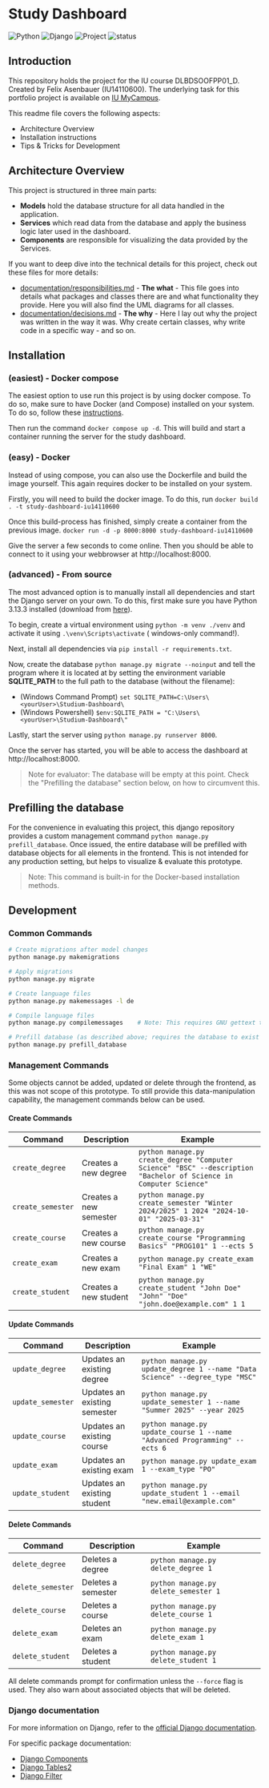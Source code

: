# Study Dashboard

![Python](https://img.shields.io/badge/python-3.13.3-blue.svg)
![Django](https://img.shields.io/badge/django-5.2.3-green.svg)
![Project](https://img.shields.io/badge/Portfolio_Project_for-DLBDSOOFPP01__D-blue)
![status](https://img.shields.io/badge/100%25-awesome-green)

## Introduction

This repository holds the project for the IU course DLBDSOOFPP01_D. Created by Felix Asenbauer (IU14110600).
The underlying task for this portfolio project is available
on [IU MyCampus](https://mycampus-classic.iu.org/mod/resource/view.php?id=230979).

This readme file covers the following aspects:

- Architecture Overview
- Installation instructions
- Tips & Tricks for Development

## Architecture Overview

This project is structured in three main parts:

- **Models** hold the database structure for all data handled in the application.
- **Services** which read data from the database and apply the business logic later used in the dashboard.
- **Components** are responsible for visualizing the data provided by the Services.

If you want to deep dive into the technical details for this project, check out these files for more details:

- [documentation/responsibilities.md](./documentation/responsibilities.md) - **The what** - This file goes into details what packages
  and classes there are and what functionality they provide. Here you will also find the UML diagrams for all classes.
- [documentation/decisions.md](./documentation/decisions.md) - **The why** - Here I lay out why the project was written in the way it was. Why create certain classes, why write code in a specific way - and so on.  

## Installation

### (easiest) - Docker compose

The easiest option to use run this project is by using docker compose.
To do so, make sure to have Docker (and Compose) installed on your system. To do so, follow
these [instructions](https://docs.docker.com/get-started/get-docker/).

Then run the command `docker compose up -d`.
This will build and start a container running the server for the study dashboard.

### (easy) - Docker

Instead of using compose, you can also use the Dockerfile and build the image yourself. This again requires docker to be
installed on your system.

Firstly, you will need to build the docker image. To do this, run `docker build . -t study-dashboard-iu14110600`

Once this build-process has finished, simply create a container from the previous image.
`docker run -d -p 8000:8000 study-dashboard-iu14110600`

Give the server a few seconds to come online. Then you should be able to connect to it using your webbrowser
at http://localhost:8000.

### (advanced) - From source

The most advanced option is to manually install all dependencies and start the Django server on your own.
To do this, first make sure you have Python 3.13.3 installed (download from [here](https://www.python.org/downloads/)).

To begin, create a virtual environment using `python -m venv ./venv` and activate it using `.\venv\Scripts\activate` (
windows-only command!).

Next, install all dependencies via `pip install -r requirements.txt`.

Now, create the database `python manage.py migrate --noinput` and tell the program where it is located at by setting
the environment variable **SQLITE_PATH** to the full path to the database (without the filename):

- (Windows Command Prompt) `set SQLITE_PATH=C:\Users\<yourUser>\Studium-Dashboard\`
- (Windows Powershell) `$env:SQLITE_PATH = "C:\Users\<yourUser>\Studium-Dashboard\"`

Lastly, start the server using `python manage.py runserver 8000`.

Once the server has started, you will be able to access the dashboard at http://localhost:8000.

> Note for evaluator: The database will be empty at this point. Check the "Prefilling the database" section below, on
> how to circumvent this.

## Prefilling the database

For the convenience in evaluating this project, this django repository provides a custom management command
`python manage.py prefill_database`.
Once issued, the entire database will be prefilled with database objects for all elements in the frontend. This is not
intended for any production setting, but helps to visualize & evaluate this prototype.

> Note: This command is built-in for the Docker-based installation methods.

## Development

### Common Commands

```bash
# Create migrations after model changes
python manage.py makemigrations

# Apply migrations
python manage.py migrate

# Create language files
python manage.py makemessages -l de

# Compile language files
python manage.py compilemessages    # Note: This requires GNU gettext tools installed

# Prefill database (as described above; requires the database to exist and be fully migrated)
python manage.py prefill_database
```

### Management Commands

Some objects cannot be added, updated or delete through the frontend, as this was not scope of this prototype.
To still provide this data-manipulation capability, the management commands below can be used.

#### Create Commands

| Command           | Description            | Example                                                                                                           |
|-------------------|------------------------|-------------------------------------------------------------------------------------------------------------------|
| `create_degree`   | Creates a new degree   | `python manage.py create_degree "Computer Science" "BSC" --description "Bachelor of Science in Computer Science"` |
| `create_semester` | Creates a new semester | `python manage.py create_semester "Winter 2024/2025" 1 2024 "2024-10-01" "2025-03-31"`                            |
| `create_course`   | Creates a new course   | `python manage.py create_course "Programming Basics" "PROG101" 1 --ects 5`                                        |
| `create_exam`     | Creates a new exam     | `python manage.py create_exam "Final Exam" 1 "WE"`                                                                |
| `create_student`  | Creates a new student  | `python manage.py create_student "John Doe" "John" "Doe" "john.doe@example.com" 1 1`                              |

#### Update Commands

| Command           | Description                  | Example                                                                      |
|-------------------|------------------------------|------------------------------------------------------------------------------|
| `update_degree`   | Updates an existing degree   | `python manage.py update_degree 1 --name "Data Science" --degree_type "MSC"` |
| `update_semester` | Updates an existing semester | `python manage.py update_semester 1 --name "Summer 2025" --year 2025`        |
| `update_course`   | Updates an existing course   | `python manage.py update_course 1 --name "Advanced Programming" --ects 6`    |
| `update_exam`     | Updates an existing exam     | `python manage.py update_exam 1 --exam_type "PO"`                            |
| `update_student`  | Updates an existing student  | `python manage.py update_student 1 --email "new.email@example.com"`          |

#### Delete Commands

| Command           | Description        | Example                              |
|-------------------|--------------------|--------------------------------------|
| `delete_degree`   | Deletes a degree   | `python manage.py delete_degree 1`   |
| `delete_semester` | Deletes a semester | `python manage.py delete_semester 1` |
| `delete_course`   | Deletes a course   | `python manage.py delete_course 1`   |
| `delete_exam`     | Deletes an exam    | `python manage.py delete_exam 1 `    |
| `delete_student`  | Deletes a student  | `python manage.py delete_student 1`  |

All delete commands prompt for confirmation unless the `--force` flag is used. They also warn about associated objects
that will be deleted.

### Django documentation

For more information on Django, refer to the [official Django documentation](https://docs.djangoproject.com/).

For specific package documentation:

- [Django Components](https://github.com/EmilStenstrom/django-components)
- [Django Tables2](https://django-tables2.readthedocs.io/)
- [Django Filter](https://django-filter.readthedocs.io/)
